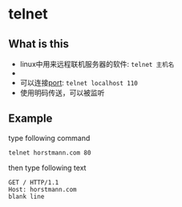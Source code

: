 # telnet

## What is this

- linux中用来远程联机服务器的软件: `telnet 主机名`
- 
- 可以连接[port](network-port.md): `telnet localhost 110`
- 使用明码传送，可以被监听

## Example

type following command

```shell
telnet horstmann.com 80
```

then type following text

```
GET / HTTP/1.1
Host: horstmann.com
blank line
```